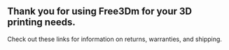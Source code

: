 ﻿## Thank you for using Free3Dm for your 3D printing needs.

Check out these links for information on returns, warranties, and shipping.
